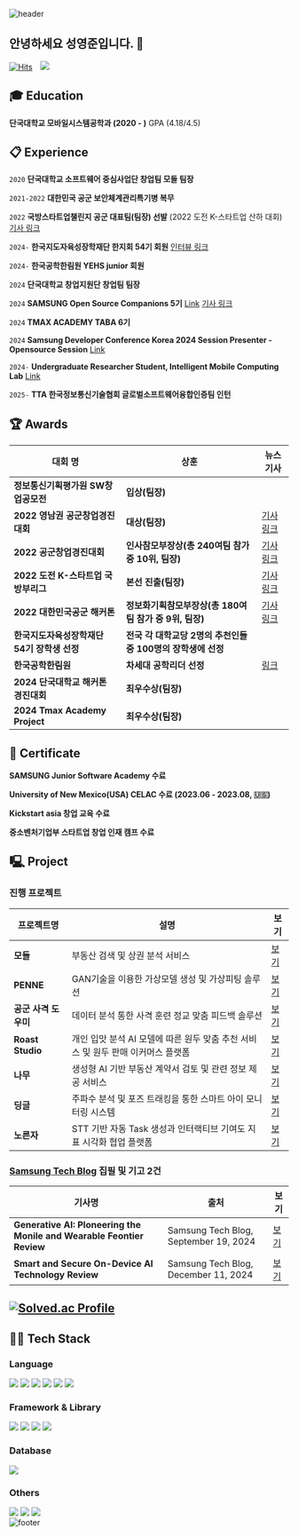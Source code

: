 ![header](https://capsule-render.vercel.app/api?type=waving&color=0:9be7ff,100:86a8e7&height=190&section=header&text=YeongJun's%20Github&fontSize=48&fontColor=5bc8fa&fontAlignY=40&animation=twinkling)
## 안녕하세요 성영준입니다. 👋
[![Hits](https://hits.seeyoufarm.com/api/count/incr/badge.svg?url=https%3A%2F%2Fgithub.com%2Fyxun20&count_bg=%2379C83D&title_bg=%23555555&icon=&icon_color=%23E7E7E7&title=hits&edge_flat=false)](https://hits.seeyoufarm.com)
<a href="mailto:s.yxun20@gmail.com"> 
  <img src="https://img.shields.io/badge/s.yxun20@gmail.com-d14836?style=flat&logo=Gmail&logoColor=white&link=mailto:s.yxun20@gmail.com" style="height : auto; margin-left : 10px; margin-right : 10px;"/> 
</a>

## :mortar_board: Education
**단국대학교 모바일시스템공학과 (2020 - )** 
GPA (4.18/4.5)
##  :clipboard: Experience
`2020`
**단국대학교 소프트웨어 중심사업단 창업팀 모들 팀장**

`2021-2022`
**대한민국 공군 보안체계관리특기병 복무**

`2022`
**국방스타트업챌린지 공군 대표팀(팀장) 선발**
(2022 도전 K-스타트업 산하 대회) [기사 링크](https://n.news.naver.com/mnews/article/008/0004756870?sid=102)

`2024-`
**한국지도자육성장학재단 한지회 54기 회원**
[인터뷰 링크](https://www.kosffl.or.kr/communication/newsletter?page=view&id=5097)

`2024-`
**한국공학한림원 YEHS junior 회원**

`2024`
**단국대학교 창업지원단 창업팀 팀장**

`2024`
**SAMSUNG Open Source Companions 5기**
[Link](https://opensource.samsung.com/community/companions/companionsMemberList) [기사 링크](https://www.ddaily.co.kr/page/view/2024112116181868456)

`2024`
**TMAX ACADEMY TABA 6기**

`2024`
**Samsung Developer Conference Korea 2024 Session Presenter - Opensource Session**
[Link](https://www.sdc-korea.com/session/SN2024101800031)

`2024-`
**Undergraduate Researcher Student, Intelligent Mobile Computing Lab**
[Link](https://sites.google.com/dankook.ac.kr/imsl/home)

`2025-`
**TTA 한국정보통신기술협회 글로벌소프트웨어융합인증팀 인턴**

##  🏆 Awards
| 대회 명 | 상훈 | 뉴스 기사 |
|------------|------|--------|
| **정보통신기획평가원 SW창업공모전** | **입상(팀장)** |  |
| **2022 영남권 공군창업경진대회** | **대상(팀장)** | [기사 링크](https://n.news.naver.com/mnews/article/015/0004703563?sid=100) |
| **2022 공군창업경진대회** | **인사참모부장상(총 240여팀 참가 중 10위, 팀장)** | [기사 링크](https://n.news.naver.com/mnews/article/015/0004709507?sid=100) |
| **2022 도전 K-스타트업 국방부리그** | **본선 진출(팀장)**| [기사 링크](https://kookbang.dema.mil.kr/newsWeb/20220812/16/BBSMSTR_000000010021/view.do) |
| **2022 대한민국공군 해커톤** | **정보화기획참모부장상(총 180여팀 참가 중 9위, 팀장)** | [기사 링크](https://n.news.naver.com/mnews/article/001/0013559028?sid=100) |
| **한국지도자육성장학재단 54기 장학생 선정** | **전국 각 대학교당 2명의 추천인들 중 100명의 장학생에 선정** |  |
| **한국공학한림원** | **차세대 공학리더 선정** | [링크](https://www.naekyehs.org/) |
| **2024 단국대학교 해커톤 경진대회** | **최우수상(팀장)** |  |
| **2024 Tmax Academy Project** | **최우수상(팀장)** |  |
##  🌱 Certificate
**SAMSUNG Junior Software Academy 수료**

**University of New Mexico(USA) CELAC 수료 (2023.06 - 2023.08, 🇺🇸)**

**Kickstart asia 창업 교육 수료**

**중소벤처기업부 스타트업 창업 인재 캠프 수료**
## 🖳 Project
### 진행 프로젝트
| 프로젝트명 | 설명 | 보기 |
|------------|------|--------|
| **모들** | 부동산 검색 및 상권 분석 서비스 | [보기](https://sunny-whitefish-5a5.notion.site/15b2d83106ae81bcbfdaef1db3f76f5b) |
| **PENNE** | GAN기술을 이용한 가상모델 생성 및 가상피팅 솔루션 | [보기](https://sunny-whitefish-5a5.notion.site/GAN-15b2d83106ae81b0a5daf3bb3b7c9ec4) |
| **공군 사격 도우미** | 데이터 분석 통한 사격 훈련 정교 맞춤 피드백 솔루션 | [보기](https://sunny-whitefish-5a5.notion.site/15b2d83106ae8162b600d8fb8278ed66) |
| **Roast Studio** | 개인 입맛 분석 AI 모델에 따른 원두 맞춤 추천 서비스 및 원두 판매 이커머스 플랫폼 | [보기](https://sunny-whitefish-5a5.notion.site/AI-15b2d83106ae81dbb9f5d7b8036de7bc) |
| **나무** | 생성형 AI 기반 부동산 계약서 검토 및 관련 정보 제공 서비스 | [보기](https://sunny-whitefish-5a5.notion.site/AI-15b2d83106ae8158bf72c6cdf39cd6e1) |
| **딩글** | 주파수 분석 및 포즈 트래킹을 통한 스마트 아이 모니터링 시스템 | [보기](https://sunny-whitefish-5a5.notion.site/15b2d83106ae8135babbc222a12176d7) |
| **노른자** | STT 기반 자동 Task 생성과 인터랙티브 기여도 지표 시각화 협업 플랫폼 | [보기](https://www.notion.so/1792d83106ae8024a4ffcafb4fae136e) |
### [Samsung Tech Blog](https://techblog.samsung.com/) 집필 및 기고 2건
| 기사명 | 출처 | 보기 |
|------------|------|--------|
| **Generative AI: Ploneering the Monile and Wearable Feontier Review** | Samsung Tech Blog, September 19, 2024 | [보기](https://techblog.samsung.com/blog/article/45) |
| **Smart and Secure On-Device AI Technology Review** | Samsung Tech Blog, December 11, 2024 | [보기](https://techblog.samsung.com/blog/article/52) |

## [![Solved.ac Profile](http://mazassumnida.wtf/api/v2/generate_badge?boj=s_yxun)](https://solved.ac/s_yxun/)
## 🧑‍💻 Tech Stack
### Language
<img src="https://img.shields.io/badge/Java-007396?style=for-the-badge&logo=java&logoColor=ffffff"/> <img src="https://img.shields.io/badge/TypeScript-3178C6?style=for-the-badge&logo=typescript&logoColor=ffffff"/> <img src="https://img.shields.io/badge/JavaScript-F7DF1E?style=for-the-badge&logo=javascript&logoColor=000000"/> <img src="https://img.shields.io/badge/C-A8B9CC?style=for-the-badge&logo=c&logoColor=ffffff"/> <img src="https://img.shields.io/badge/C++-00599C?style=for-the-badge&logo=c%2B%2B&logoColor=ffffff"/> <img src="https://img.shields.io/badge/Python-3776AB?style=for-the-badge&logo=python&logoColor=ffffff"/>

### Framework & Library
<img src="https://img.shields.io/badge/React-61DAFB?style=for-the-badge&logo=react&logoColor=000000"/> <img src="https://img.shields.io/badge/Spring%20Boot-6DB33F?style=for-the-badge&logo=spring-boot&logoColor=ffffff"/> <img src="https://img.shields.io/badge/Node.js-339933?style=for-the-badge&logo=node.js&logoColor=ffffff"/> <img src="https://img.shields.io/badge/Tailwind%20CSS-06B6D4?style=for-the-badge&logo=tailwind-css&logoColor=ffffff"/>

### Database
<img src="https://img.shields.io/badge/MySQL-4479A1?style=for-the-badge&logo=mysql&logoColor=ffffff"/>

### Others
<img src="https://img.shields.io/badge/GitHub-181717?style=for-the-badge&logo=github&logoColor=ffffff"/> <img src="https://img.shields.io/badge/Docker-2496ED?style=for-the-badge&logo=docker&logoColor=ffffff"/> <img src="https://img.shields.io/badge/Amazon%20AWS-232F3E?style=for-the-badge&logo=amazon-aws&logoColor=ffffff"/>
<br>
![footer](https://capsule-render.vercel.app/api?type=waving&color=0:9be7ff,100:86a8e7&height=130&section=footer&fontSize=60&fontColor=5bc8fa&fontAlignY=45&animation=twinkling)
<!--
**yxun20/yxun20** is a ✨ _special_ ✨ repository because its `README.md` (this file) appears on your GitHub profile.

👋 Welcome my github profile !
 
🎓 Education
단국대학교 모바일시스템공학과 (2020 - )
📋 Experience
삼성주니어소프트웨어아카데미 수료
단국대학교 소프트웨어美 플러스(SWUP+) 창업팀 모들 팀장 (2020)
대한민국 공군 보안체계관리병 복무(2021 - 2022)
2022 국방스타트업챌린지 공군 대표팀(팀장) 선발 (2022 도전 K-스타트업 산하 대회)
한국지도자육성장학재단 54기 장학생(전국 각 대학교당 2명의 추천인들 중 100명의 장학생에 선정)
삼성 Open Source Companions 5기
🌱 Certificate
University of New Mexico CELAC 수료
Kickstart asia 창업 교육 수료
중소벤처기업부 스타트업 창업 캠프 수료
🏆 Awards
정보통신기획평가원 SW창업공모전 입상(팀장)
2022 영남권 공군창업경진대회 대상(팀장)
2022 공군창업경진대회 인사참모부장상(총 240여팀 참가 중 10위, 팀장)
2022 도전 K-스타트업 국방부리그 본선 진출(팀장)
2022 대한민국공군 해커톤 정보화기획참모부장상(총 180여팀 참가 중 9위, 팀장)
🖳 Project
데이터 분석을 통한 사격훈련 정교 맞춤 피드백 솔루션
공군본부, 한국과학기술원, 대전창조경제혁신센터 참여
### [SAMSUNG Developer Conference 2024(SDC 24)](https://developer.samsung.com/conference/sdc23) Sessions 발표 초청
### [SAMSUNG Open Source CONference Global : India](https://opensource.samsung.com/community/soscon) 참여
[단국대학교 소프트웨어美 플러스(SWUP+) 창업팀](https://swcu.dankook.ac.kr/web/swcup/-20) 모들 팀장 (2020)
Here are some ideas to get you started:
### [부동산 검색 및 상권 분석 서비스](https://sunny-whitefish-5a5.notion.site/15b2d83106ae81bcbfdaef1db3f76f5b)
### [GAN기술을 이용한 가상모델 생성 및 가상피팅 솔루션](https://sunny-whitefish-5a5.notion.site/GAN-15b2d83106ae81b0a5daf3bb3b7c9ec4)
### [데이터 분석 통한 사격 훈련 정교 맞춤 피드백 솔루션](https://sunny-whitefish-5a5.notion.site/15b2d83106ae8162b600d8fb8278ed66)
### [개인 입맛 분석 AI 모델에 따른 원두 맞춤 추천 서비스 및 원두 판매 이커머스 플랫폼](https://sunny-whitefish-5a5.notion.site/AI-15b2d83106ae81dbb9f5d7b8036de7bc)
### [생성형 AI 기반 부동산 계약서 검토 및 관련 정보 제공 서비스](https://sunny-whitefish-5a5.notion.site/AI-15b2d83106ae8158bf72c6cdf39cd6e1)
### [주파수 분석 및 포즈 트래킹을 통한 스마트 아이 모니터링 시스템](https://sunny-whitefish-5a5.notion.site/15b2d83106ae8135babbc222a12176d7)
### 정보통신기획평가원 SW창업공모전 입상(팀장)
### [2022 영남권 공군창업경진대회 대상(팀장)](https://n.news.naver.com/mnews/article/015/0004703563?sid=100)
### [2022 공군창업경진대회 인사참모부장상(총 240여팀 참가 중 10위, 팀장)](https://n.news.naver.com/mnews/article/015/0004709507?sid=100)
### [2022 도전 K-스타트업 국방부리그 본선 진출(팀장)](https://kookbang.dema.mil.kr/newsWeb/20220812/16/BBSMSTR_000000010021/view.do)
### [2022 대한민국공군 해커톤 정보화기획참모부장상(총 180여팀 참가 중 9위, 팀장)](https://n.news.naver.com/mnews/article/001/0013559028?sid=100)
### 2024 단국대학교 해커톤 경진대회 최우수상(팀장)
### 2024 Tmax Academy Project 최우수상(팀장)
### SAMSUNG Junior Software Academy 수료
### 단국대학교 소프트웨어美 플러스(SWUP+) 창업팀 모들 팀장 (2020)
### 대한민국 공군 보안체계관리특기병 복무(2021 - 2022)
### 2022 [국방스타트업챌린지 공군 대표팀](https://n.news.naver.com/mnews/article/008/0004756870?sid=102)(팀장) 선발 (2022 도전 K-스타트업 산하 대회)
### [한국지도자육성장학재단](https://www.kosffl.or.kr/communication/newsletter?page=view&id=5097) 54기 장학생(전국 각 대학교당 2명의 추천인들 중 100명의 장학생에 선정)
### 단국대학교 창업지원단 창업팀 팀장
### [SAMSUNG Open Source Companions](https://opensource.samsung.com/community/companions/companionsMemberList) 5기
### TMAX ACADEMY TABA 6기
### 한국공학한림원 [차세대 공학리더](https://www.naekyehs.org/) 선정
### [Samsung Developer Conference Korea 2024](https://www.sdc-korea.com/session/SN2024101800031) Session Presenter - Opensource Session
### Undergraduate Researcher Student, Intelligent Mobile Computing Lab (2024–)
### TTA 한국정보통신기술협회 글로벌소프트웨어융합인증팀 인턴 (2025.01-)
### [Samsung Tech Blog](https://techblog.samsung.com/) 집필 및 기고 2건
### 1) [Generative AI: Ploneering the Monile and Wearable Feontier, How Open Source Empowers Organizations Review](https://techblog.samsung.com/blog/article/45)
### 2) [Smart and Secure On-Device AI Technology](https://techblog.samsung.com/blog/article/52)
`2024-`
**한국지도자육성장학재단 54기 장학생**
(전국 각 대학교당 2명의 추천인들 중 100명의 장학생에 선정) [인터뷰 링크](https://www.kosffl.or.kr/communication/newsletter?page=view&id=5097)
- 🔭 I’m currently working on ...
- 🌱 I’m currently learning ...
- 👯 I’m looking to collaborate on ...
- 🤔 I’m looking for help with ...
- 💬 Ask me about ...
- 📫 How to reach me: ...
- 😄 Pronouns: ...
- ⚡ Fun fact: ...
-->
